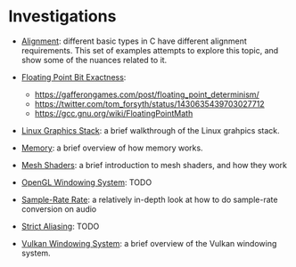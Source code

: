 # Investigations
- [Alignment](alignment): different basic types in C have different alignment requirements. This set of examples attempts to explore this topic, and show some of the nuances related to it.

- [Floating Point Bit Exactness](floating_point_bit_exactness):
  - https://gafferongames.com/post/floating_point_determinism/
  - https://twitter.com/tom_forsyth/status/1430635439703027712
  - https://gcc.gnu.org/wiki/FloatingPointMath

- [Linux Graphics Stack](linux_graphics_stack): a brief walkthrough of the Linux grahpics stack.

- [Memory](memory): a brief overview of how memory works.

- [Mesh Shaders](mesh_shaders): a brief introduction to mesh shaders, and how they work

- [OpenGL Windowing System](opengl_windowing_system): TODO

- [Sample-Rate Rate](sample_rate_conversion): a relatively in-depth look at how to do sample-rate conversion on audio

- [Strict Aliasing](strict_aliasing): TODO

- [Vulkan Windowing System](vulkan_windowing_system): a brief overview of the Vulkan windowing system.
